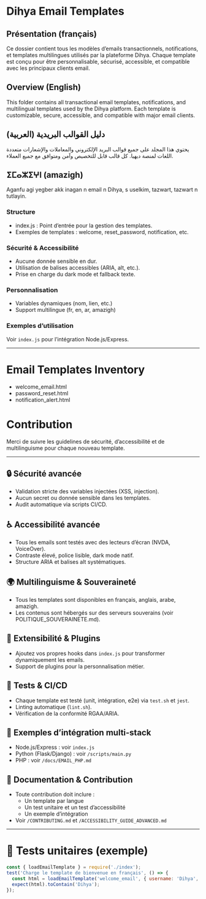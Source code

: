 # Dihya Email Templates

## Présentation (français)
Ce dossier contient tous les modèles d’emails transactionnels, notifications, et templates multilingues utilisés par la plateforme Dihya. Chaque template est conçu pour être personnalisable, sécurisé, accessible, et compatible avec les principaux clients email.

## Overview (English)
This folder contains all transactional email templates, notifications, and multilingual templates used by the Dihya platform. Each template is customizable, secure, accessible, and compatible with major email clients.

## دليل القوالب البريدية (العربية)
يحتوي هذا المجلد على جميع قوالب البريد الإلكتروني والمعاملات والإشعارات متعددة اللغات لمنصة ديهيا. كل قالب قابل للتخصيص وآمن ومتوافق مع جميع العملاء.

## ⵉⵎⴰⵣⵉⵖⵏ (amazigh)
Aganfu agi yegber akk inagan n email n Dihya, s uselkim, tazwart, tazwart n tutlayin.

### Structure
- index.js : Point d’entrée pour la gestion des templates.
- Exemples de templates : welcome, reset_password, notification, etc.

### Sécurité & Accessibilité
- Aucune donnée sensible en dur.
- Utilisation de balises accessibles (ARIA, alt, etc.).
- Prise en charge du dark mode et fallback texte.

### Personnalisation
- Variables dynamiques (nom, lien, etc.)
- Support multilingue (fr, en, ar, amazigh)

### Exemples d’utilisation
Voir `index.js` pour l’intégration Node.js/Express.

---

# Email Templates Inventory
- welcome_email.html
- password_reset.html
- notification_alert.html

# Contribution
Merci de suivre les guidelines de sécurité, d’accessibilité et de multilinguisme pour chaque nouveau template.

---

## 🔒 Sécurité avancée
- Validation stricte des variables injectées (XSS, injection).
- Aucun secret ou donnée sensible dans les templates.
- Audit automatique via scripts CI/CD.

## ♿ Accessibilité avancée
- Tous les emails sont testés avec des lecteurs d’écran (NVDA, VoiceOver).
- Contraste élevé, police lisible, dark mode natif.
- Structure ARIA et balises alt systématiques.

## 🌍 Multilinguisme & Souveraineté
- Tous les templates sont disponibles en français, anglais, arabe, amazigh.
- Les contenus sont hébergés sur des serveurs souverains (voir POLITIQUE_SOUVERAINETE.md).

## 🧩 Extensibilité & Plugins
- Ajoutez vos propres hooks dans `index.js` pour transformer dynamiquement les emails.
- Support de plugins pour la personnalisation métier.

## 🧪 Tests & CI/CD
- Chaque template est testé (unit, intégration, e2e) via `test.sh` et `jest`.
- Linting automatique (`lint.sh`).
- Vérification de la conformité RGAA/ARIA.

## 🚀 Exemples d’intégration multi-stack
- Node.js/Express : voir `index.js`
- Python (Flask/Django) : voir `/scripts/main.py`
- PHP : voir `/docs/EMAIL_PHP.md`

## 📄 Documentation & Contribution
- Toute contribution doit inclure :
  - Un template par langue
  - Un test unitaire et un test d’accessibilité
  - Un exemple d’intégration
- Voir `/CONTRIBUTING.md` et `/ACCESSIBILITY_GUIDE_ADVANCED.md`

---

# 🧪 Tests unitaires (exemple)
```js
const { loadEmailTemplate } = require('./index');
test('Charge le template de bienvenue en français', () => {
  const html = loadEmailTemplate('welcome_email', { username: 'Dihya', link: 'https://dihya.app' }, 'fr');
  expect(html).toContain('Dihya');
});
